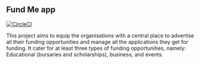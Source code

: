 ## Fund Me app

[![CircleCI](https://dl.circleci.com/status-badge/img/gh/tshavhalufusingo/fund-me-app/tree/master.svg?style=svg)](https://dl.circleci.com/status-badge/redirect/gh/tshavhalufusingo/fund-me-app/tree/master)

This project aims to equip the organisations with a central place to advertise all their funding
opportunities and manage all the applications they get for funding. It cater for
at least three types of funding opportunities, namely: Educational (bursaries and scholarships),
business, and events.
